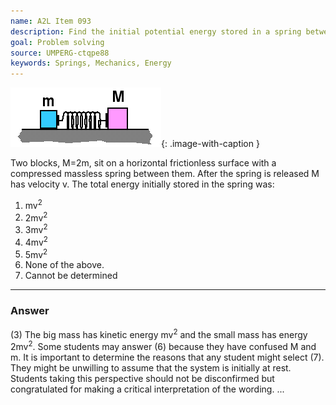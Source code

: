 ```yaml
---
name: A2L Item 093
description: Find the initial potential energy stored in a spring between two known masses given the final velocity of one of the masses.
goal: Problem solving
source: UMPERG-ctqpe88
keywords: Springs, Mechanics, Energy
---
```


![Item093_fig1.gif](../images/Item093_fig1.gif){: .image-with-caption } 

Two blocks, M=2m, sit on a horizontal frictionless surface with a
compressed massless spring between them.  After the spring is released 
M has velocity v.   The total energy initially stored in the spring was:

1. mv<sup>2</sup>
2. 2mv<sup>2</sup>
3. 3mv<sup>2</sup>
4. 4mv<sup>2</sup>
5. 5mv<sup>2</sup>
6. None of the above.
7. Cannot be determined

<hr/>

### Answer

(3) The big mass has kinetic energy mv<sup>2</sup> and the small mass
has energy 2mv<sup>2</sup>.  Some students may answer (6) because they
have confused M and m.  It is important to determine the reasons that
any student might select (7).  They might be unwilling to assume that
the system is initially at rest.  Students taking this perspective
should not be disconfirmed but congratulated for making a critical
interpretation of the wording.
...
